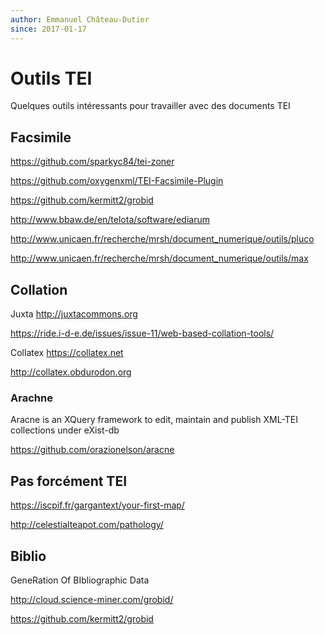 ```yaml
---
author: Emmanuel Château-Dutier
since: 2017-01-17
---
```

# Outils TEI

Quelques outils intéressants pour travailler avec des documents TEI

## Facsimile

https://github.com/sparkyc84/tei-zoner

https://github.com/oxygenxml/TEI-Facsimile-Plugin



https://github.com/kermitt2/grobid

http://www.bbaw.de/en/telota/software/ediarum

http://www.unicaen.fr/recherche/mrsh/document_numerique/outils/pluco

http://www.unicaen.fr/recherche/mrsh/document_numerique/outils/max

## Collation

Juxta http://juxtacommons.org

https://ride.i-d-e.de/issues/issue-11/web-based-collation-tools/

Collatex https://collatex.net

http://collatex.obdurodon.org

### Arachne

Aracne is an XQuery framework to edit, maintain and publish XML-TEI collections under eXist-db 

https://github.com/orazionelson/aracne

## Pas forcément TEI

https://iscpif.fr/gargantext/your-first-map/

http://celestialteapot.com/pathology/

## Biblio

GeneRation Of BIbliographic Data  

http://cloud.science-miner.com/grobid/

https://github.com/kermitt2/grobid